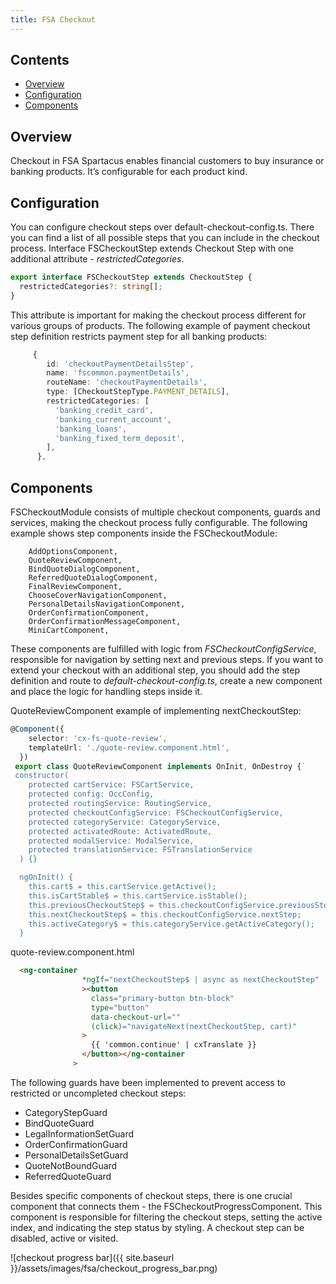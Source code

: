 ```yaml
---
title: FSA Checkout
---
```


## Contents

- [Overview](#overview)
- [Configuration](#configuration)
- [Components](#components)

## Overview

Checkout in FSA Spartacus enables financial customers to buy insurance or banking products. It’s configurable for each product kind.

## Configuration

You can configure checkout steps over default-checkout-config.ts. There you can find a list of all possible steps that you can include in the checkout process.
Interface FSCheckoutStep extends Checkout Step with one additional attribute - *restrictedCategories*.

```ts
export interface FSCheckoutStep extends CheckoutStep {
  restrictedCategories?: string[];
}
```

This attribute is important for making the checkout process different for various groups of products.
The following example of payment checkout step definition restricts payment step for all banking products:

```ts
     {
        id: 'checkoutPaymentDetailsStep',
        name: 'fscommon.paymentDetails',
        routeName: 'checkoutPaymentDetails',
        type: [CheckoutStepType.PAYMENT_DETAILS],
        restrictedCategories: [
          'banking_credit_card',
          'banking_current_account',
          'banking_loans',
          'banking_fixed_term_deposit',
        ],
      },
```

## Components

FSCheckoutModule consists of multiple checkout components, guards and services, making the checkout process fully configurable.
The following example shows step components inside the FSCheckoutModule:

```plaintext
    AddOptionsComponent,
    QuoteReviewComponent,
    BindQuoteDialogComponent,
    ReferredQuoteDialogComponent,
    FinalReviewComponent,
    ChooseCoverNavigationComponent,
    PersonalDetailsNavigationComponent,
    OrderConfirmationComponent,
    OrderConfirmationMessageComponent,
    MiniCartComponent,
```

These components are fulfilled with logic from *FSCheckoutConfigService*, responsible for navigation by setting next and previous steps.
If you want to extend your checkout with an additional step, you should add the step definition and route to *default-checkout-config.ts*, create a new component and place the logic for handling steps inside it.

QuoteReviewComponent example of implementing nextCheckoutStep:  

```ts
@Component({
    selector: 'cx-fs-quote-review',
    templateUrl: './quote-review.component.html',
  })
 export class QuoteReviewComponent implements OnInit, OnDestroy {`
 constructor(
    protected cartService: FSCartService,
    protected config: OccConfig,
    protected routingService: RoutingService,
    protected checkoutConfigService: FSCheckoutConfigService,
    protected categoryService: CategoryService,
    protected activatedRoute: ActivatedRoute,
    protected modalService: ModalService,
    protected translationService: FSTranslationService
  ) {}

  ngOnInit() {
    this.cart$ = this.cartService.getActive();
    this.isCartStable$ = this.cartService.isStable();
    this.previousCheckoutStep$ = this.checkoutConfigService.previousStep;
    this.nextCheckoutStep$ = this.checkoutConfigService.nextStep;
    this.activeCategory$ = this.categoryService.getActiveCategory();
  }
```

quote-review.component.html

```html
  <ng-container
                *ngIf="nextCheckoutStep$ | async as nextCheckoutStep"
                ><button
                  class="primary-button btn-block"
                  type="button"
                  data-checkout-url=""
                  (click)="navigateNext(nextCheckoutStep, cart)"
                >
                  {{ 'common.continue' | cxTranslate }}
                </button></ng-container
              >
```

The following guards have been implemented to prevent access to restricted or uncompleted checkout steps:

- CategoryStepGuard
- BindQuoteGuard
- LegalInformationSetGuard
- OrderConfirmationGuard
- PersonalDetailsSetGuard
- QuoteNotBoundGuard
- ReferredQuoteGuard

Besides specific components of checkout steps, there is one crucial component that connects them - the FSCheckoutProgressComponent. This component is responsible for filtering the checkout steps, setting the active index, and indicating the step status by styling. A checkout step can be disabled, active or visited.

![checkout progress bar]({{ site.baseurl }}/assets/images/fsa/checkout_progress_bar.png)
